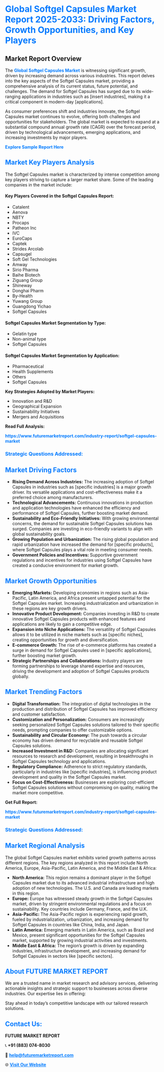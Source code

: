 <h1 style="color: #007BFF;">Global Softgel Capsules Market Report 2025-2033: Driving Factors, Growth Opportunities, and Key Players</h1>

<section id="overview">
<h2>Market Report Overview</h2>
<p>The <a href="https://www.futuremarketreport.com/industry-report/softgel-capsules-market" style="color: #007BFF; text-decoration: none;"><strong>Global Softgel Capsules Market</strong></a> is witnessing significant growth, driven by increasing demand across various industries. This report delves into the key aspects of the Softgel Capsules market, providing a comprehensive analysis of its current status, future potential, and challenges. The demand for Softgel Capsules has surged due to its wide-ranging applications in industries such as [insert industries], making it a critical component in modern-day [applications].</p>
<p>As consumer preferences shift and industries innovate, the Softgel Capsules market continues to evolve, offering both challenges and opportunities for stakeholders. The global market is expected to expand at a substantial compound annual growth rate (CAGR) over the forecast period, driven by technological advancements, emerging applications, and increasing investments by major players.</p>
</section>

<section id="overview">
<p><a href="https://www.futuremarketreport.com/request-sample/reportId=106979" style="color: #007BFF; text-decoration: none;"><strong>Explore Sample Report Here</strong></a></p>
</section>

<section id="key-players">
<h2 style="color: #007BFF;">Market Key Players Analysis</h2>
<p>The Softgel Capsules market is characterized by intense competition among key players striving to capture a larger market share. Some of the leading companies in the market include:</p>
<h4>Key Players Covered in the Softgel Capsules Report:</h4>
<ul><li>Catalent</li><li>Aenova</li><li>NBTY</li><li>Procaps</li><li>Patheon Inc</li><li>IVC</li><li>EuroCaps</li><li>Captek</li><li>Strides Arcolab</li><li>Capsugel</li><li>Soft Gel Technologies</li><li>Amway</li><li>Sirio Pharma</li><li>Baihe Biotech</li><li>Ziguang Group</li><li>Shineway</li><li>Donghai Pharm</li><li>By-Health</li><li>Yuwang Group</li><li>Guangdong Yichao</li><li>Softgel Capsules</li></ul>
<h4>Softgel Capsules Market Segmentation by Type:</h4>
<ul><li>Gelatin type</li><li>Non-animal type</li><li>Softgel Capsules</li></ul>

<h4>Softgel Capsules Market Segmentation by Application:</h4>
<ul><li>Pharmaceutical</li><li>Health Supplements</li><li>Others</li><li>Softgel Capsules</li></ul>
<p><strong>Key Strategies Adopted by Market Players:</strong></p>
<ul>
<li>Innovation and R&D</li>
<li>Geographical Expansion</li>
<li>Sustainability Initiatives</li>
<li>Mergers and Acquisitions</li>
</ul>
</section>

<section>
<p><strong>Read Full Analysis: </strong></p><a href="https://www.futuremarketreport.com/industry-report/softgel-capsules-market" style="color: #007BFF; text-decoration: none;"><strong>https://www.futuremarketreport.com/industry-report/softgel-capsules-market</strong></a>
<h3 style="color: #007BFF;">Strategic Questions Addressed:</h3>
</section>

<section id="driving-factors">
<h2 style="color: #007BFF;">Market Driving Factors</h2>
<ul>
<li><strong>Rising Demand Across Industries:</strong> The increasing adoption of Softgel Capsules in industries such as [specific industries] is a major growth driver. Its versatile applications and cost-effectiveness make it a preferred choice among manufacturers.</li>
<li><strong>Technological Advancements:</strong> Continuous innovations in production and application technologies have enhanced the efficiency and performance of Softgel Capsules, further boosting market demand.</li>
<li><strong>Sustainability and Eco-Friendly Initiatives:</strong> With growing environmental concerns, the demand for sustainable Softgel Capsules solutions has surged. Companies are investing in eco-friendly variants to align with global sustainability goals.</li>
<li><strong>Growing Population and Urbanization:</strong> The rising global population and rapid urbanization have increased the demand for [specific products], where Softgel Capsules plays a vital role in meeting consumer needs.</li>
<li><strong>Government Policies and Incentives:</strong> Supportive government regulations and incentives for industries using Softgel Capsules have created a conducive environment for market growth.</li>
</ul>
</section>

<section id="growth-opportunities">
<h2 style="color: #007BFF;">Market Growth Opportunities</h2>
<ul>
<li><strong>Emerging Markets:</strong> Developing economies in regions such as Asia-Pacific, Latin America, and Africa present untapped potential for the Softgel Capsules market. Increasing industrialization and urbanization in these regions are key growth drivers.</li>
<li><strong>Innovative Product Development:</strong> Companies investing in R&D to create innovative Softgel Capsules products with enhanced features and applications are likely to gain a competitive edge.</li>
<li><strong>Expansion into Niche Applications:</strong> The versatility of Softgel Capsules allows it to be utilized in niche markets such as [specific niches], creating opportunities for growth and diversification.</li>
<li><strong>E-commerce Growth:</strong> The rise of e-commerce platforms has created a surge in demand for Softgel Capsules used in [specific applications], further boosting market growth.</li>
<li><strong>Strategic Partnerships and Collaborations:</strong> Industry players are forming partnerships to leverage shared expertise and resources, driving the development and adoption of Softgel Capsules products globally.</li>
</ul>
</section>

<section id="trending-factors">
<h2 style="color: #007BFF;">Market Trending Factors</h2>
<ul>
<li><strong>Digital Transformation:</strong> The integration of digital technologies in the production and distribution of Softgel Capsules has improved efficiency and customer satisfaction.</li>
<li><strong>Customization and Personalization:</strong> Consumers are increasingly seeking personalized Softgel Capsules solutions tailored to their specific needs, prompting companies to offer customizable options.</li>
<li><strong>Sustainability and Circular Economy:</strong> The push towards a circular economy has driven demand for recyclable and reusable Softgel Capsules solutions.</li>
<li><strong>Increased Investment in R&D:</strong> Companies are allocating significant resources to research and development, resulting in breakthroughs in Softgel Capsules technology and applications.</li>
<li><strong>Regulatory Compliance:</strong> Adherence to strict regulatory standards, particularly in industries like [specific industries], is influencing product development and quality in the Softgel Capsules market.</li>
<li><strong>Focus on Cost-Effectiveness:</strong> Businesses are exploring cost-efficient Softgel Capsules solutions without compromising on quality, making the market more competitive.</li>
</ul>
</section>

<section>
<p><strong>Get Full Report: </strong></p><a href="https://www.futuremarketreport.com/industry-report/softgel-capsules-market" style="color: #007BFF; text-decoration: none;"><strong>https://www.futuremarketreport.com/industry-report/softgel-capsules-market</strong></a>
<h3 style="color: #007BFF;">Strategic Questions Addressed:</h3>
</section>


<section id="regional-analysis">
<h2 style="color: #007BFF;">Market Regional Analysis</h2>
<p>The global Softgel Capsules market exhibits varied growth patterns across different regions. The key regions analyzed in this report include North America, Europe, Asia-Pacific, Latin America, and the Middle East & Africa:</p>
<ul>
<li><strong>North America:</strong> This region remains a dominant player in the Softgel Capsules market due to its advanced industrial infrastructure and high adoption of new technologies. The U.S. and Canada are leading markets in this region.</li>
<li><strong>Europe:</strong> Europe has witnessed steady growth in the Softgel Capsules market, driven by stringent environmental regulations and a focus on sustainability. Key countries include Germany, France, and the U.K.</li>
<li><strong>Asia-Pacific:</strong> The Asia-Pacific region is experiencing rapid growth, fueled by industrialization, urbanization, and increasing demand for Softgel Capsules in countries like China, India, and Japan.</li>
<li><strong>Latin America:</strong> Emerging markets in Latin America, such as Brazil and Mexico, present significant opportunities for the Softgel Capsules market, supported by growing industrial activities and investments.</li>
<li><strong>Middle East & Africa:</strong> The region’s growth is driven by expanding industries, infrastructure development, and increasing demand for Softgel Capsules in sectors like [specific sectors].</li>
</ul>
</section>

<footer>
<h2 style="color: #007BFF;">About FUTURE MARKET REPORT</h2>
<p>We are a trusted name in market research and advisory services, delivering actionable insights and strategic support to businesses across diverse industries. Our expertise lies in offering:</p>

<p>Stay ahead in today’s competitive landscape with our tailored research solutions.</p>

<h2 style="color: #007BFF;">Contact Us:</h2>
<p><strong>FUTURE MARKET REPORT</strong></p>
<p>📞 <strong>+91 (883) 074-8030</strong></p>
<p>📧 <strong><a href="mailto:help@futuremarketreport.com" style="color: #007BFF;">help@futuremarketreport.com</a></strong></p>
<p>🌐 <strong><a href="https://www.futuremarketreport.com/" style="color: #007BFF;">Visit Our Website</a></strong></p>
</footer>